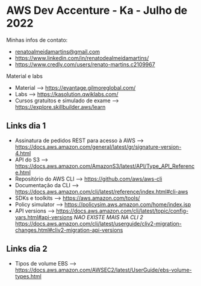 # AWS Dev Accenture - Ka - Julho de 2022

Minhas infos de contato:
- renatoalmeidamartins@gmail.com
- https://www.linkedin.com/in/renatodealmeidamartins/
- https://www.credly.com/users/renato-martins.c2109967

Material e labs
- Material --> https://evantage.gilmoreglobal.com/
- Labs --> https://kasolution.qwiklabs.com/
- Cursos gratuitos e simulado de exame --> https://explore.skillbuilder.aws/learn

## Links dia 1
- Assinatura de pedidos REST para acesso à AWS --> https://docs.aws.amazon.com/general/latest/gr/signature-version-4.html
- API do S3 --> https://docs.aws.amazon.com/AmazonS3/latest/API/Type_API_Reference.html
- Repositório do AWS CLI --> https://github.com/aws/aws-cli
- Documentação da CLI --> https://docs.aws.amazon.com/cli/latest/reference/index.html#cli-aws
- SDKs e toolkits --> https://aws.amazon.com/tools/
- Policy simulator --> https://policysim.aws.amazon.com/home/index.jsp
- API versions --> https://docs.aws.amazon.com/cli/latest/topic/config-vars.html#api-versions *NAO EXISTE MAIS NA CLI 2* https://docs.aws.amazon.com/cli/latest/userguide/cliv2-migration-changes.html#cliv2-migration-api-versions


## Links dia 2
- Tipos de volume EBS --> https://docs.aws.amazon.com/AWSEC2/latest/UserGuide/ebs-volume-types.html
